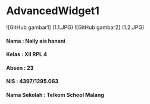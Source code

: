 # AdvancedWidget1
![GitHub gambar1] (1.1.JPG)
![GitHub gambar2] (1.2.JPG)
#### Nama : Naily ais hanani
#### Kelas : XII RPL 4
#### Absen : 23
#### NIS : 4397/1295.063
#### Nama Sekolah : Telkom School Malang
